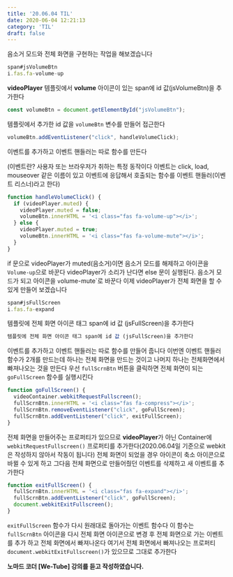 ```yaml
---
title: '20.06.04 TIL'
date: 2020-06-04 12:21:13
category: 'TIL'
draft: false
---
```

음소거 모드와 전체 화면을 구현하는 작업을 해보겠습니다

```js
span#jsVolumeBtn
i.fas.fa-volume-up

```

**videoPlayer** 템플릿에서 **volume** 아이콘이 있는 span에 id 값(jsVolumeBtn)을 추가한다

```js
const volumeBtn = document.getElementById("jsVolumeBtn");

```

템플릿에서 추가한 id 값을 `volumeBtn` 변수를 만들어 접근한다

```js
volumeBtn.addEventListener("click", handleVolumeClick);

```

이벤트를 추가하고 이벤트 핸들러는 따로 함수를 만든다

(이벤트란? 사용자 또는 브라우저가 취하는 특정 동작이다 이벤트는 click, load, mouseover 같은 이름이 있고 이벤트에 응답해서 호출되는 함수를 이벤트 핸들러(이벤트 리스너)라고 한다)

```js
function handleVolumeClick() {
  if (videoPlayer.muted) {
    videoPlayer.muted = false;
    volumeBtn.innerHTML = '<i class="fas fa-volume-up"></i>';
  } else {
    videoPlayer.muted = true;
    volumeBtn.innerHTML = '<i class="fas fa-volume-mute"></i>';
  }
}

```

if 문으로 videoPlayer가 muted(음소거)이면 음소거 모드를 해제하고 아이콘을 `Volume-up`으로 바꾼다 videoPlayer가 소리가 난다면 else 문이 실행된다. 음소거 모드가 되고 아이콘을 `v`olume-mute`로 바꾼다 이제 videoPlayer가 전체 화면을 할 수 있게 만들어 보겠습니다

```js
span#jsFullScreen
i.fas.fa-expand
```

템플릿에 전체 화면 아이콘 태그 span에 id 값 (jsFullScreen)을 추가한다

```js
템플릿에 전체 화면 아이콘 태그 span에 id 값 (jsFullScreen)을 추가한다
```

이벤트를 추가하고 이벤트 핸들러는 따로 함수를 만들어 줍니다 이번엔 이벤트 핸들러 함수가 2개를 만드는데 하나는 전체 화면을 만드는 것이고 나머지 하나는 전체화면에서 빠져나오는 것을 만든다  우선 `fullScrnBtn` 버튼을 클릭하면 전체 화면이 되는 `goFullScreen` 함수를 실행시킨다

```js
function goFullScreen() {
  videoContainer.webkitRequestFullscreen();
  fullScrnBtn.innerHTML = '<i class="fas fa-compress"></i>';
  fullScrnBtn.removeEventListener("click", goFullScreen);
  fullScrnBtn.addEventListener("click", exitFullScreen);
}

```

전체 화면을 만들어주는 프로퍼티가 있으므로 **videoPlayer**가 아닌 Container에 `webkitRequestFullscreen()` 프로퍼티를 추가한다(2020.06.04일 기준으로 webkit은 작성하지 않아서 작동이 됩니다) 전체 화면이 되었을 경우 아이콘이 축소 아이콘으로 바뀔 수 있게 하고 그다음 전체 화면으로 만들어줬던 이벤트를 삭제하고 새 이벤트를 추가한다

```js
function exitFullScreen() {
  fullScrnBtn.innerHTML = '<i class="fas fa-expand"></i>';
  fullScrnBtn.addEventListener("click", goFullScreen);
  document.webkitExitFullscreen();
}

```

`exitFullScreen` 함수가 다시 원래대로 돌아가는 이벤트 함수다 이 함수는 `fullScrnBtn` 아이콘을 다시 전체 화면 아이콘으로 변경 후 전체 화면으로 가는 이벤트를 추가 하고 전체 화면에서 빠져나온다 여기서 전체 화면에서 빠져나오는 프로퍼티 `document.webkitExitFullscreen()`가 있으므로 그대로 추가한다

**노마드 코더 [We-Tube] 강의를 듣고 작성하였습니다.**